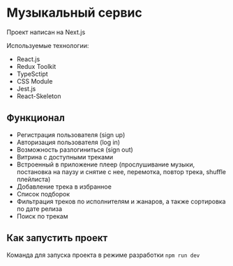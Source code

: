 # Музыкальный сервис

Проект написан на Next.js

Используемые технологии:
- React.js
- Redux Toolkit
- TypeSctipt
- CSS Module
- Jest.js
- React-Skeleton

## Функционал

- Регистрация пользователя (sign up) 
- Авторизация пользователя (log in) 
- Возможность разлогиниться (sign out)
- Витрина с доступными треками
- Встроенный в приложение плеер (прослушивание музыки, постановка на паузу и снятие с нее, перемотка, повтор трека, shuffle плейлиста)
- Добавление трека в избранное
- Список подборок
- Фильтрация треков по исполнителям и жанаров, а также сортировка по дате релиза
- Поиск по трекам

## Как запустить проект

Команда для запуска проекта в режиме разработки `npm run dev`






